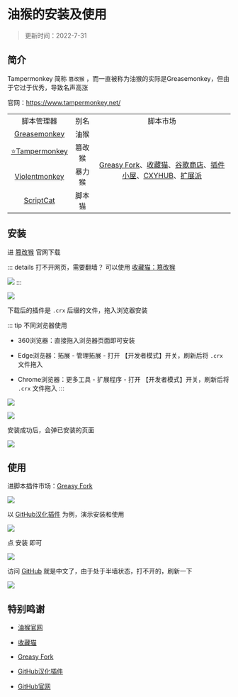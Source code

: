 # 油猴的安装及使用

> 更新时间：2022-7-31


## 简介

Tampermonkey 简称 `篡改猴` ，而一直被称为油猴的实际是Greasemonkey，但由于它过于优秀，导致名声高涨

官网：https://www.tampermonkey.net/

<table>
    <tr>
        <td align="center">脚本管理器</td>
        <td align="center">别名</td>
        <td align="center">脚本市场</td>
    </tr>
    <tr>
        <td align="center"><a href="https://www.greasespot.net/">Greasemonkey</a></td>
        <td align="center">油猴</td>
        <td align="center" rowspan="4"><a href="https://greasyfork.org/zh-CN">Greasy Fork</a>、<a href="https://chrome.pictureknow.com/">收藏猫</a>、<a href="https://chrome.google.com/webstore/category/extensions">谷歌商店</a>、<a href="https://www.chajianxw.com/">插件小屋</a>、<a href="https://www.cxyhub.com/">CXYHUB</a>、<a href="https://www.crxfun.com/">扩展派</a></td>
    </tr>
    <tr>
        <td align="center"><a href="https://www.tampermonkey.net/">⭐Tampermonkey</a></td>
        <td align="center">篡改猴</td>
    </tr>
    <tr>
        <td align="center"><a href="https://violentmonkey.github.io/">Violentmonkey</a></td>
        <td align="center">暴力猴</td>
    </tr>
    <tr>
        <td align="center"><a href="https://docs.scriptcat.org/">ScriptCat</a></td>
        <td align="center">脚本猫</td>
    </tr>
</table>



## 安装

进 [篡改猴](官网下载：https://www.tampermonkey.net/) 官网下载

::: details 打不开网页，需要翻墙？
可以使用 [收藏猫：篡改猴](https://chrome.pictureknow.com/extension?id=4d999497b75d4eb6acf4d0db3053f1af)

![](/tampermonkey/tampermonkey-02.png)
:::

![](/tampermonkey/tampermonkey-01.png)



下载后的插件是 `.crx` 后缀的文件，拖入浏览器安装

::: tip 不同浏览器使用
* 360浏览器：直接拖入浏览器页面即可安装

* Edge浏览器：拓展 - 管理拓展 - 打开 【开发者模式】开关，刷新后将 `.crx` 文件拖入

* Chrome浏览器：更多工具 - 扩展程序 - 打开 【开发者模式】开关，刷新后将 `.crx` 文件拖入
:::

![](/tampermonkey/tampermonkey-03.png)

![](/tampermonkey/tampermonkey-04.png)

安装成功后，会弹已安装的页面

![](/tampermonkey/tampermonkey-05.png)




## 使用


进脚本插件市场：[Greasy Fork](https://greasyfork.org/zh-CN)

![](/tampermonkey/tampermonkey-06.png)


以 [GitHub汉化插件]((https://greasyfork.org/zh-CN/scripts/407485-github-internationalization)) 为例，演示安装和使用

![](/tampermonkey/tampermonkey-07.png)


点 安装 即可

![](/tampermonkey/tampermonkey-08.png)



访问 [GitHub]((https://github.com/)) 就是中文了，由于处于半墙状态，打不开的，刷新一下

![](/tampermonkey/tampermonkey-09.png)




## 特别鸣谢

* [油猴官网](https://www.tampermonkey.net/)

* [收藏猫](https://chrome.pictureknow.com/)

* [Greasy Fork](https://greasyfork.org/zh-CN)

* [GitHub汉化插件](https://greasyfork.org/zh-CN/scripts/407485-github-internationalization)

* [GitHub官网](https://github.com/)
